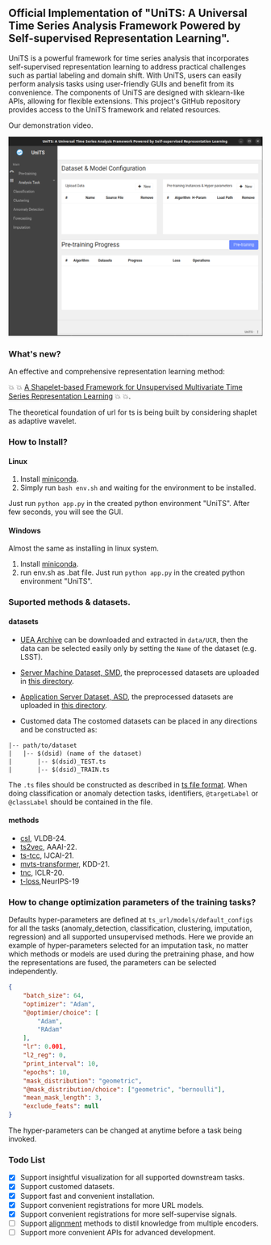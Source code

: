## Official Implementation of "UniTS: A Universal Time Series Analysis Framework Powered by Self-supervised Representation Learning".
UniTS is a powerful framework for time series analysis that incorporates self-supervised representation learning to address practical challenges such as partial labeling and domain shift. With UniTS, users can easily perform analysis tasks using user-friendly GUIs and benefit from its convenience. The components of UniTS are designed with sklearn-like APIs, allowing for flexible extensions. This project's GitHub repository provides access to the UniTS framework and related resources.

Our demonstration video.

[![Please view our demonstration video. ](./figures/covering.png)](https://www.youtube.com/watch?v=uyvl0E29aKY)

### What's new?
An effective and comprehensive representation learning method:

:boom: :boom: [A Shapelet-based Framework for Unsupervised Multivariate Time Series Representation Learning](https://www.vldb.org/pvldb/vol17/p386-wang.pdf) :boom: :boom:.

The theoretical foundation of url for ts is being built by considering shaplet as adaptive wavelet.

### How to Install?
#### Linux
1. Install [miniconda](https://docs.anaconda.com/anaconda/install/linux/).
2. Simply run `bash env.sh` and waiting for the environment to be installed.

Just run `python app.py` in the created python environment "UniTS". After few seconds, you will see the GUI.

#### Windows
Almost the same as installing in linux system.
1. Install [miniconda](https://docs.anaconda.com/anaconda/install/linux/).
2. run env.sh as .bat file.
Just run `python app.py` in the created python environment "UniTS". 



### Suported methods & datasets.

#### datasets
* [UEA Archive](http://www.timeseriesclassification.com/) can be downloaded and extracted in `data/UCR`, then the data can be selected easily only by setting the `Name` of the dataset (e.g. LSST).
* [Server Machine
Dataset, SMD](https://dl.acm.org/doi/10.1145/3292500.3330672), the preprocessed datasets are uploaded in [this directory](data/InTerFusion).

* [Application Server Dataset, ASD](https://dl.acm.org/doi/10.1145/3447548.3467075), the preprocessed datasets are uploaded in [this directory](data/InTerFusion).

* Customed data
The costomed datasets can be placed in any directions and be constructed as:
```
|-- path/to/dataset
|   |-- $(dsid) (name of the dataset)
|       |-- $(dsid)_TEST.ts
|       |-- $(dsid)_TRAIN.ts
```
The `.ts` files should be constructed as described in [ts file format](https://www.sktime.net/en/stable/api_reference/file_specifications/ts.html).
When doing classification or anomaly detection tasks, identifiers, `@targetLabel` or `@classLabel` should be contained in the file.

#### methods

* [csl](https://arxiv.org/abs/2305.18888), VLDB-24.
* [ts2vec](https://arxiv.org/abs/1907.05321), AAAI-22.
* [ts-tcc](https://www.ijcai.org/proceedings/2021/0324.pdf), IJCAI-21.
* [mvts-transformer](https://arxiv.org/abs/2010.02803), KDD-21.
* [tnc](https://arxiv.org/abs/2106.00750), ICLR-20.
* [t-loss](https://papers.nips.cc/paper_files/paper/2019/file/53c6de78244e9f528eb3e1cda69699bb-Paper.pdf),NeurIPS-19

### How to change optimization parameters of the training tasks?

Defaults hyper-parameters are defined at `ts_url/models/default_configs` for all the tasks (anomaly_detection, classification, clustering, imputation, regression) and all supported unsupervised methods.
Here we provide an example of hyper-parameters selected for an imputation task, no matter which methods or models are used during the pretraining phase, and how the representations are fused, the parameters can be selected independently.
```json
{
    "batch_size": 64,
    "optimizer": "Adam",
    "@optimier/choice": [
        "Adam",
        "RAdam"
    ],
    "lr": 0.001,
    "l2_reg": 0,
    "print_interval": 10,
    "epochs": 10,
    "mask_distribution": "geometric",
    "@mask_distribution/choice": ["geometric", "bernoulli"],
    "mean_mask_length": 3,
    "exclude_feats": null
}
```
The hyper-parameters can be changed at anytime before a task being invoked.


### Todo List

- [x] Support insightful visualization for all supported downstream tasks.
- [x] Support customed datasets.
- [x] Support fast and convenient installation.
- [x] Support convenient registrations for more URL models.
- [x] Support convenient registrations for more self-supervise signals.
- [ ] Support [alignment](https://arxiv.org/abs/2312.05698) methods to distil knowledge from multiple encoders. 
- [ ] Support more convenient APIs for advanced development.
